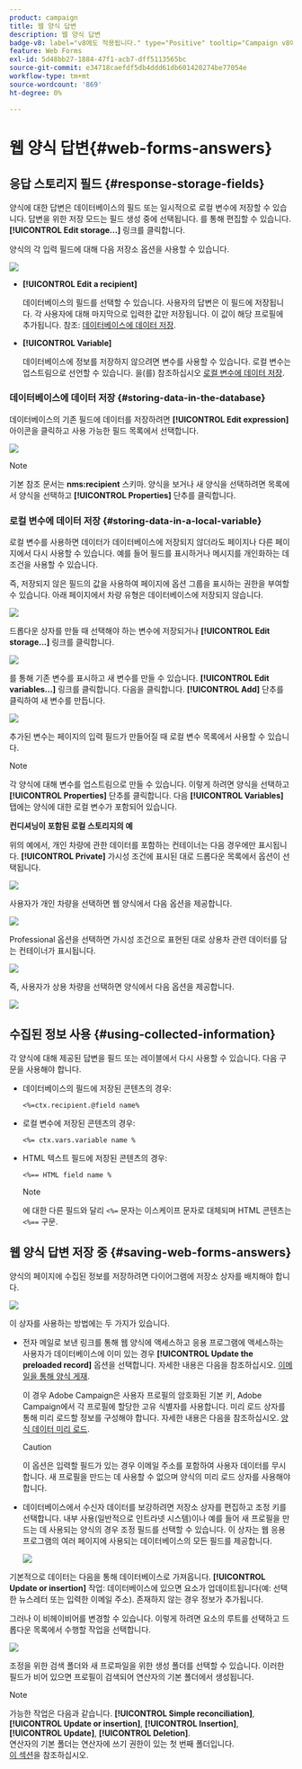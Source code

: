 ```yaml
---
product: campaign
title: 웹 양식 답변
description: 웹 양식 답변
badge-v8: label="v8에도 적용됩니다." type="Positive" tooltip="Campaign v8에도 적용됩니다."
feature: Web Forms
exl-id: 5d48bb27-1884-47f1-acb7-dff5113565bc
source-git-commit: e34718caefdf5db4ddd61db601420274be77054e
workflow-type: tm+mt
source-wordcount: '869'
ht-degree: 0%

---
```


# 웹 양식 답변{#web-forms-answers}


## 응답 스토리지 필드 {#response-storage-fields}

양식에 대한 답변은 데이터베이스의 필드 또는 일시적으로 로컬 변수에 저장할 수 있습니다. 답변을 위한 저장 모드는 필드 생성 중에 선택됩니다. 를 통해 편집할 수 있습니다. **[!UICONTROL Edit storage...]** 링크를 클릭합니다.

양식의 각 입력 필드에 대해 다음 저장소 옵션을 사용할 수 있습니다.

![](assets/s_ncs_admin_survey_select_storage.png)

* **[!UICONTROL Edit a recipient]**

  데이터베이스의 필드를 선택할 수 있습니다. 사용자의 답변은 이 필드에 저장됩니다. 각 사용자에 대해 마지막으로 입력한 값만 저장됩니다. 이 값이 해당 프로필에 추가됩니다. 참조: [데이터베이스에 데이터 저장](#storing-data-in-the-database).

* **[!UICONTROL Variable]**

  데이터베이스에 정보를 저장하지 않으려면 변수를 사용할 수 있습니다. 로컬 변수는 업스트림으로 선언할 수 있습니다. 을(를) 참조하십시오 [로컬 변수에 데이터 저장](#storing-data-in-a-local-variable).

### 데이터베이스에 데이터 저장 {#storing-data-in-the-database}

데이터베이스의 기존 필드에 데이터를 저장하려면 **[!UICONTROL Edit expression]** 아이콘을 클릭하고 사용 가능한 필드 목록에서 선택합니다.

![](assets/s_ncs_admin_survey_storage_type1.png)

>[!NOTE]
>
>기본 참조 문서는 **nms:recipient** 스키마. 양식을 보거나 새 양식을 선택하려면 목록에서 양식을 선택하고 **[!UICONTROL Properties]** 단추를 클릭합니다.

### 로컬 변수에 데이터 저장 {#storing-data-in-a-local-variable}

로컬 변수를 사용하면 데이터가 데이터베이스에 저장되지 않더라도 페이지나 다른 페이지에서 다시 사용할 수 있습니다. 예를 들어 필드를 표시하거나 메시지를 개인화하는 데 조건을 사용할 수 있습니다.

즉, 저장되지 않은 필드의 값을 사용하여 페이지에 옵션 그룹을 표시하는 권한을 부여할 수 있습니다. 아래 페이지에서 차량 유형은 데이터베이스에 저장되지 않습니다.

![](assets/s_ncs_admin_survey_no_storage_variable.png)

드롭다운 상자를 만들 때 선택해야 하는 변수에 저장되거나 **[!UICONTROL Edit storage...]** 링크를 클릭합니다.

![](assets/s_ncs_admin_survey_no_storage_variable2.png)

를 통해 기존 변수를 표시하고 새 변수를 만들 수 있습니다. **[!UICONTROL Edit variables...]** 링크를 클릭합니다. 다음을 클릭합니다. **[!UICONTROL Add]** 단추를 클릭하여 새 변수를 만듭니다.

![](assets/s_ncs_admin_survey_add_a_variable.png)

추가된 변수는 페이지의 입력 필드가 만들어질 때 로컬 변수 목록에서 사용할 수 있습니다.

>[!NOTE]
>
>각 양식에 대해 변수를 업스트림으로 만들 수 있습니다. 이렇게 하려면 양식을 선택하고 **[!UICONTROL Properties]** 단추를 클릭합니다. 다음 **[!UICONTROL Variables]** 탭에는 양식에 대한 로컬 변수가 포함되어 있습니다.

**컨디셔닝이 포함된 로컬 스토리지의 예**

위의 예에서, 개인 차량에 관한 데이터를 포함하는 컨테이너는 다음 경우에만 표시됩니다. **[!UICONTROL Private]** 가시성 조건에 표시된 대로 드롭다운 목록에서 옵션이 선택됩니다.

![](assets/s_ncs_admin_survey_add_a_condition.png)

사용자가 개인 차량을 선택하면 웹 양식에서 다음 옵션을 제공합니다.

![](assets/s_ncs_admin_survey_no_storage_conda.png)

Professional 옵션을 선택하면 가시성 조건으로 표현된 대로 상용차 관련 데이터를 담는 컨테이너가 표시됩니다.

![](assets/s_ncs_admin_survey_view_a_condition.png)

즉, 사용자가 상용 차량을 선택하면 양식에서 다음 옵션을 제공합니다.

![](assets/s_ncs_admin_survey_no_storage_condb.png)

## 수집된 정보 사용 {#using-collected-information}

각 양식에 대해 제공된 답변을 필드 또는 레이블에서 다시 사용할 수 있습니다. 다음 구문을 사용해야 합니다.

* 데이터베이스의 필드에 저장된 콘텐츠의 경우:

  ```
  <%=ctx.recipient.@field name%
  ```

* 로컬 변수에 저장된 콘텐츠의 경우:

  ```
  <%= ctx.vars.variable name %
  ```

* HTML 텍스트 필드에 저장된 콘텐츠의 경우:

  ```
  <%== HTML field name %
  ```

  >[!NOTE]
  >
  >에 대한 다른 필드와 달리 `<%=` 문자는 이스케이프 문자로 대체되며 HTML 콘텐츠는 `<%==` 구문.

## 웹 양식 답변 저장 중 {#saving-web-forms-answers}

양식의 페이지에 수집된 정보를 저장하려면 다이어그램에 저장소 상자를 배치해야 합니다.

![](assets/s_ncs_admin_survey_save_box.png)

이 상자를 사용하는 방법에는 두 가지가 있습니다.

* 전자 메일로 보낸 링크를 통해 웹 양식에 액세스하고 응용 프로그램에 액세스하는 사용자가 데이터베이스에 이미 있는 경우 **[!UICONTROL Update the preloaded record]** 옵션을 선택합니다. 자세한 내용은 다음을 참조하십시오. [이메일을 통해 양식 게재](publishing-a-web-form.md#delivering-a-form-via-email).

  이 경우 Adobe Campaign은 사용자 프로필의 암호화된 기본 키, Adobe Campaign에서 각 프로필에 할당한 고유 식별자를 사용합니다. 미리 로드 상자를 통해 미리 로드할 정보를 구성해야 합니다. 자세한 내용은 다음을 참조하십시오. [양식 데이터 미리 로드](publishing-a-web-form.md#pre-loading-the-form-data).

  >[!CAUTION]
  >
  >이 옵션은 입력할 필드가 있는 경우 이메일 주소를 포함하여 사용자 데이터를 무시합니다. 새 프로필을 만드는 데 사용할 수 없으며 양식의 미리 로드 상자를 사용해야 합니다.

* 데이터베이스에서 수신자 데이터를 보강하려면 저장소 상자를 편집하고 조정 키를 선택합니다. 내부 사용(일반적으로 인트라넷 시스템)이나 예를 들어 새 프로필을 만드는 데 사용되는 양식의 경우 조정 필드를 선택할 수 있습니다. 이 상자는 웹 응용 프로그램의 여러 페이지에 사용되는 데이터베이스의 모든 필드를 제공합니다.

  ![](assets/s_ncs_admin_survey_save_box_edit.png)

기본적으로 데이터는 다음을 통해 데이터베이스로 가져옵니다. **[!UICONTROL Update or insertion]** 작업: 데이터베이스에 있으면 요소가 업데이트됩니다(예: 선택한 뉴스레터 또는 입력한 이메일 주소). 존재하지 않는 경우 정보가 추가됩니다.

그러나 이 비헤이비어를 변경할 수 있습니다. 이렇게 하려면 요소의 루트를 선택하고 드롭다운 목록에서 수행할 작업을 선택합니다.

![](assets/s_ncs_admin_survey_save_operation.png)

조정을 위한 검색 폴더와 새 프로파일을 위한 생성 폴더를 선택할 수 있습니다. 이러한 필드가 비어 있으면 프로필이 검색되어 연산자의 기본 폴더에서 생성됩니다.

>[!NOTE]
>
>가능한 작업은 다음과 같습니다. **[!UICONTROL Simple reconciliation]**, **[!UICONTROL Update or insertion]**, **[!UICONTROL Insertion]**, **[!UICONTROL Update]**, **[!UICONTROL Deletion]**.\
>연산자의 기본 폴더는 연산자에 쓰기 권한이 있는 첫 번째 폴더입니다.\
>[이 섹션](../../platform/using/access-management.md)을 참조하십시오.
